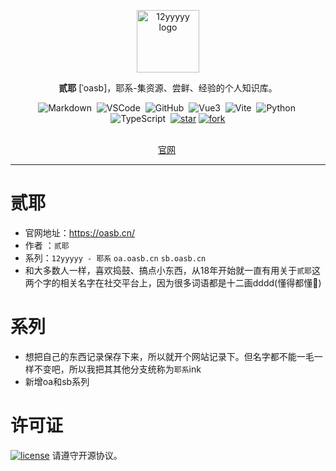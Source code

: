 

<p align="center">
    <a href="/" target="_blank" rel="noopener noreferrer">
        <img width="100" src="/logo.ico" alt="12yyyyy logo" />
    </a>
</p>

<p align="center"><b>贰耶</b> [ˈoasb]，耶系-集资源、尝鲜、经验的个人知识库。</p>

<p align="center">
  <img src="https://img.shields.io/badge/-Markdown-000?logo=Markdown&logoColor=FFF" alt="Markdown" style="display: inline-block;" />&nbsp;
  <img src="https://img.shields.io/badge/-VSCode-C0C0C0?logo=Visual-Studio-Code&logoColor=007ACC" alt="VSCode" style="display: inline-block;" />&nbsp;
  <img src="https://img.shields.io/badge/-GitHub-181717?logo=GitHub&logoColor=FFF" alt="GitHub" style="display: inline-block;" />&nbsp;
  <img src="https://img.shields.io/badge/-Vue3-C0C0C0?logo=Vue.js&logoColor=4FC08D" alt="Vue3" style="display: inline-block;" />&nbsp;
  <img src="https://img.shields.io/badge/-Vite-D3D3D3?logo=Vite&logoColor=646CFF" alt="Vite" style="display: inline-block;" />&nbsp;
  <img src="https://img.shields.io/badge/-Python-A9A9A9?logo=Python&logoColor=3776AB" alt="Python" style="display: inline-block;" />&nbsp;
  <img src="https://img.shields.io/badge/-TypeScript-C0C0C0?logo=TypeScript&logoColor=3178C6" alt="TypeScript" style="display: inline-block;" />&nbsp;
  <a href='https://gitee.com/yeink/yeink/stargazers'><img src='https://gitee.com/yeink/yeink/badge/star.svg?theme=dark' alt='star'></img></a>
  <a href='https://gitee.com/yeink/yeink/members'><img src='https://gitee.com/yeink/yeink/badge/fork.svg?theme=dark' alt='fork'></img></a>


<p align="center">
<br />
<a href="https://oasb.cn">官网</a>&nbsp;
</p>

------------------------------

# 贰耶

- 官网地址：<https://oasb.cn/>
- 作者 ：`贰耶`
- 系列：`12yyyyy - 耶系` `oa.oasb.cn` `sb.oasb.cn`
- 和大多数人一样，喜欢捣鼓、搞点小东西，从18年开始就一直有用关于`贰耶`这两个字的相关名字在社交平台上，因为很多词语都是十二画dddd(懂得都懂🤡)

# 系列

- 想把自己的东西记录保存下来，所以就开个网站记录下。但名字都不能一毛一样不变吧，所以我把其其他分支统称为`耶系`ink&nbsp;
- 新增oa和sb系列

# 许可证

[![license](https://img.shields.io/github/license/halo-dev/halo.svg?style=flat-square)]()
请遵守开源协议。
